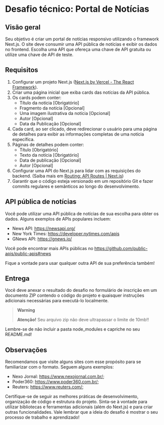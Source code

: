# Desafio técnico: Portal de Notícias
 
## Visão geral
Seu objetivo é criar um portal de notícias responsivo utilizando o framework Next.js. O site deve consumir uma API pública de notícias e exibir os dados no frontend. Escolha uma API que ofereça uma chave de API gratuita ou utilize uma chave de API de teste. 


## Requisitos
1. Configurar um projeto Next.js ([Next.js by Vercel - The React Framework](https://nextjs.org/)). 
2. Criar uma página inicial que exiba cards das notícias da API pública.
3. Os cards podem conter:
    - Título da notícia [Obrigatório]
    - Fragmento da notícia [Opcional]
    - Uma imagem ilustrativa da notícia [Opcional]
    - Autor [Opcional]
    - Data da Publicação [Opcional]
4. Cada card, ao ser clicado, deve redirecionar o usuário para uma página de detalhes para exibir as informações completas de uma notícia específica. 
5. Páginas de detalhes podem conter:
    - Título [Obrigatório]
    - Texto da notícia [Obrigatório]
    - Data de publicação [Opcional]
    - Autor [Opcional]
6. Configurar uma API do Next.js para lidar com as requisições do backend. (Saiba mais em [Routing: API Routes | Next.js](https://nextjs.org/docs/pages/building-your-application/routing/api-routes))
7. Garantir que o código esteja versionado em um repositório Git e fazer commits regulares e semânticos ao longo do desenvolvimento. 


## API pública de notícias
Você pode utilizar uma API pública de notícias de sua escolha para obter os dados. 
Alguns exemplos de APIs populares incluem:
* News API: https://newsapi.org/
* New York Times: https://developer.nytimes.com/apis
* GNews API: https://gnews.io/

Você pode encontrar mais APIs públicas no https://github.com/public-apis/public-apis#news

Fique a vontade para usar qualquer outra API de sua preferência também!


## Entrega
Você deve anexar o resultado do desafio no formulário de inscrição em um documento ZIP contendo o código do projeto e quaisquer instruções adicionais necessárias para executá-lo localmente.

> **Warning**
>
> **Atenção!** Seu arquivo zip não deve ultrapassar o limite de 10mb!!

Lembre-se de não incluir a pasta node_modules e capriche no seu README.md!
 
## Observações
Recomendamos que visite alguns sites com esse propósito para se familiarizar com o formato. Seguem alguns exemplos:
* Nexo Jornal: https://www.nexojornal.com.br/;
* Poder360: https://www.poder360.com.br/;
* Reuters: https://www.reuters.com/;

Certifique-se de seguir as melhores práticas de desenvolvimento, organização de código e estrutura do projeto. Sinta-se à vontade para utilizar bibliotecas e ferramentas adicionais (além do Next.js) e para criar outras funcionalidades.
Vale lembrar que a ideia do desafio é mostrar o seu processo de trabalho e aprendizado!
